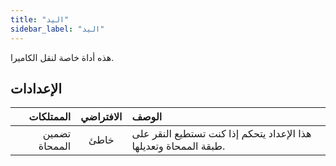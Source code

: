 ```yaml
---
title: "اليد"
sidebar_label: "اليد"
---
```


هذه أداة خاصة لنقل الكاميرا.

## الإعدادات

|     الممتلكات | الافتراضي | الوصف                                                             |
| -------------:|:---------:|:----------------------------------------------------------------- |
| تضمين الممحاة |   خاطئ    | هذا الإعداد يتحكم إذا كنت تستطيع النقر على طبقة الممحاة وتعديلها. |
